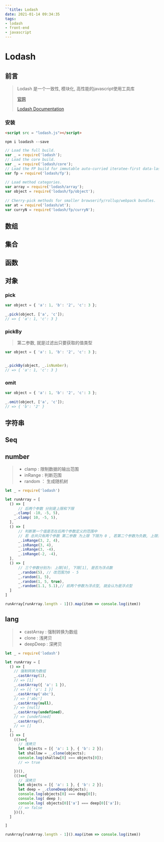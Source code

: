 ```yaml
---
``title: Lodash
date: 2021-01-14 09:34:35
tags:
- lodash
- front-end
- javascript
---
```




# Lodash

## 前言

> Lodash 是一个一致性, 模块化, 高性能的javascript使用工具库
>
> [官网](https://www.lodashjs.com/)
>
> [Lodash Documentation](https://lodash.com/docs/4.17.15)

### 安装

```html
<script src = "lodash.js"></script>
```

```shell
npm i loadash --save
```

```js
// Load the full build.
var _ = require('lodash');
// Load the core build.
var _ = require('lodash/core');
// Load the FP build for immutable auto-curried iteratee-first data-last methods.
var fp = require('lodash/fp');
 
// Load method categories.
var array = require('lodash/array');
var object = require('lodash/fp/object');
 
// Cherry-pick methods for smaller browserify/rollup/webpack bundles.
var at = require('lodash/at');
var curryN = require('lodash/fp/curryN');
```

## 数组



## 集合

## 函数

## 对象

### pick

```js
var object = { 'a': 1, 'b': '2', 'c': 3 };
 
_.pick(object, ['a', 'c']);
// => { 'a': 1, 'c': 3 }
```

### pickBy

> 第二参数, 就是过滤出只要获取的值类型

```js
var object = { 'a': 1, 'b': '2', 'c': 3 };
 

_.pickBy(object, _.isNumber);
// => { 'a': 1, 'c': 3 }
```

### omit

```js
var object = { 'a': 1, 'b': '2', 'c': 3 };
 
_.omit(object, ['a', 'c']);
// => { 'b': '2' }
```

## 字符串

## Seq

## number

>- clamp : 限制数据的输出范围
>- inRange : 判断范围
>- random ： 生成随机树

```js
let _ = require('lodash')

let runArray = [
  () => [
      // 后两个参数 分别是上限和下限
    _.clamp( -10, -5, 5),
    _.clamp( 10, -5, 5),
  ],
  () => [
      // 判断第一个值是否在后两个参数定义的范围中
      // 若 总共只有两个参数 第二参数 为上限 下限为 0 , 若第二个参数为负数, 上限为0 , 下限为该参数
      _.inRange(3, 2, 4),
      _.inRange(3, 4),
      _.inRange(3, -4),
      _.inRange(-2, -4),
  ],
  () => [
      // 三个参数分别为: 上限[0], 下限[1], 是否为浮点数
      _.random(5), // 改范围为0 - 5
      _.random(1, 5),
      _.random(1, 5, true),
      _.random(1.1, 5.1),// 前两个参数为浮点型, 就会认为是浮点型
  ]
]

runArray[runArray.length - 1]().map(item => console.log(item)) 
```





## lang

> - castArray : 强制转换为数组 
> - clone :  浅拷贝
> - deepDeep : 深拷贝 

```js
let _ = require('lodash')

let runArray = [
  () => [
    // 强制转换为数组
    _.castArray(1),
    // => [1]
    _.castArray({ 'a': 1 }),
    // => [{ 'a': 1 }]
    _.castArray('abc'),
    // => ['abc']
    _.castArray(null),
    // => [null]
    _.castArray(undefined),
    // => [undefined]
    _.castArray(),
    // => []
  ],
  () => [
    (()=>{
      // 浅拷贝
      let objects = [{ 'a': 1 }, { 'b': 2 }];
      let shallow = _.clone(objects);
      console.log(shallow[0] === objects[0]);
      // => true

    })(),
    (()=>{
      // 深拷贝
      let objects = [{ 'a': 1 }, { 'b': 2 }];
      let deep = _.cloneDeep(objects);
      console.log(objects[0] === deep[0]);
      console.log( deep );
      console.log( objects[0]['a'] === deep[0]['a']);
      // => false
    })(),
  ]

]

runArray[runArray.length - 1]().map(item => console.log(item)) 
```

 